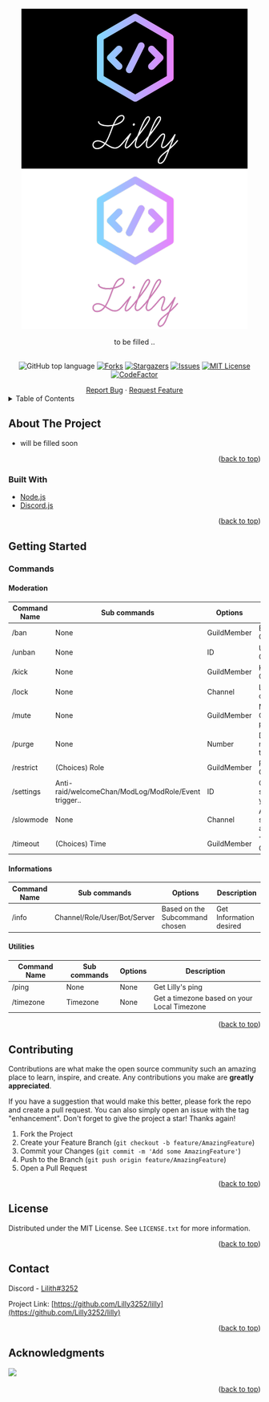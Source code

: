 
<br />
<div align="center">
  <a href="https://github.com/Lilly3252/lilly/blob/main/src/Images/logo.png#gh-dark-mode-only">
    <img src="https://github.com/Lilly3252/lilly/blob/main/src/Images/logo.png#gh-dark-mode-only" alt="Logo">
  </a>
<a href="https://github.com/Lilly3252/lilly/blob/main/src/Images/logo-light.png#gh-light-mode-only">
    <img src="https://github.com/Lilly3252/lilly/blob/main/src/Images/logo-light.png#gh-light-mode-only" alt="Logo">
  </a>



  <p align="center">
    to be filled .. 
    <br />
    <a href="https://github.com/Lilly3252/lilly"><strong></strong></a>
    <br />
<div align="center"

![GitHub top language](https://img.shields.io/github/languages/top/Lilly3252/lilly)
[![Forks](https://img.shields.io/github/forks/Lilly3252/lilly)](https://github.com/Lilly3252/lilly/network)
[![Stargazers](https://img.shields.io/github/stars/Lilly3252/lilly)](https://github.com/Lilly3252/lilly/stargazers)
[![Issues](https://img.shields.io/github/issues/Lilly3252/lilly)](https://github.com/Lilly3252/lilly/issues)
[![MIT License](https://img.shields.io/github/license/Lilly3252/lilly?logo=MIT)](https://github.com/Lilly3252/lilly/blob/main/LICENSE)
[![CodeFactor](https://www.codefactor.io/repository/github/lilly3252/lilly/badge)](https://www.codefactor.io/repository/github/lilly3252/lilly)

</div>
    <a href="https://github.com/Lilly3252/lilly/issues">Report Bug</a>
    ·
    <a href="https://github.com/Lilly3252/lilly/issues">Request Feature</a>
</div>



<!-- TABLE OF CONTENTS -->
<details>
  <summary>Table of Contents</summary>
  <ol>
    <li>
      <a href="#about-the-project">About The Project</a>
      <ul>
        <li><a href="#built-with">Built With</a></li>
      </ul>
    </li>
    <li>
      <a href="#getting-started">Getting Started</a>
      <ul>
        <li><a href="#commands">Commands</a></li>
      </ul>
    </li>
    <li><a href="#contributing">Contributing</a></li>
    <li><a href="#license">License</a></li>
    <li><a href="#contact">Contact</a></li>
    <li><a href="#acknowledgments">Acknowledgments</a></li>
  </ol>
</details>



<!-- ABOUT THE PROJECT -->
## About The Project

- will be filled soon

<p align="right">(<a href="#top">back to top</a>)</p>



### Built With

* [Node.js](https://nodejs.org)
* [Discord.js](https://discord.js.org/#/)


<p align="right">(<a href="#top">back to top</a>)</p>



<!-- GETTING STARTED -->
## Getting Started


### Commands
#### Moderation
|Command Name | Sub commands | Options |Description |
|-------------|--------------|---------|------------|
| /ban | None | GuildMember | Ban a GuildMember|
| /unban|None|ID|Unban a GuildMember|
| /kick|None|GuildMember|Kick a GuildMember
| /lock|None|Channel|Lock a channel
| /mute|None|GuildMember|Mute a GuildMember permanantly
| /purge|None|Number|Delete messages (1 to 100)
| /restrict|(Choices) Role|GuildMember|Restrict a GuildMember
| /settings|Anti-raid/welcomeChan/ModLog/ModRole/Event trigger..|ID|Change settings for your Guild
| /slowmode|None|Channel|Add slowmode to a channel
| /timeout|(Choices) Time|GuildMember|Timeout a GuildMember
#### Informations
|Command Name | Sub commands | Options |Description |
|-------------|--------------|---------|------------|
| /info|Channel/Role/User/Bot/Server|Based on the Subcommand chosen|Get Information desired
#### Utilities
|Command Name | Sub commands | Options |Description |
|-------------|--------------|---------|------------|
| /ping|None|None|Get Lilly's ping
| /timezone|Timezone|None|Get a timezone based on your Local Timezone





<!-- USAGE EXAMPLES -->


<p align="right">(<a href="#top">back to top</a>)</p>



<!-- CONTRIBUTING -->
## Contributing

Contributions are what make the open source community such an amazing place to learn, inspire, and create. Any contributions you make are **greatly appreciated**.

If you have a suggestion that would make this better, please fork the repo and create a pull request. You can also simply open an issue with the tag "enhancement".
Don't forget to give the project a star! Thanks again!

1. Fork the Project
2. Create your Feature Branch (`git checkout -b feature/AmazingFeature`)
3. Commit your Changes (`git commit -m 'Add some AmazingFeature'`)
4. Push to the Branch (`git push origin feature/AmazingFeature`)
5. Open a Pull Request

<p align="right">(<a href="#top">back to top</a>)</p>



<!-- LICENSE -->
## License

Distributed under the MIT License. See `LICENSE.txt` for more information.

<p align="right">(<a href="#top">back to top</a>)</p>



<!-- CONTACT -->
## Contact

Discord - [Lilith#3252](https://discord.com/users/165922734461812736)

Project Link: [https://github.com/Lilly3252/lilly](https://github.com/Lilly3252/lilly)

<p align="right">(<a href="#top">back to top</a>)</p>



<!-- ACKNOWLEDGMENTS -->
## Acknowledgments
<a href="https://github.com/Lilly3252/lilly/graphs/contributors">
  <img src="https://contrib.rocks/image?repo=Lilly3252/lilly" />
</a>

<p align="right">(<a href="#top">back to top</a>)</p>

